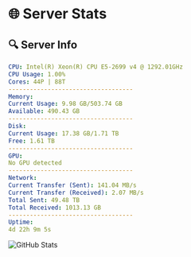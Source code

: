 # 🌐 Server Stats
## 🔍 Server Info
```yaml
CPU: Intel(R) Xeon(R) CPU E5-2699 v4 @ 1292.01GHz
CPU Usage: 1.00%
Cores: 44P | 88T
-----------------------------------
Memory:
Current Usage: 9.98 GB/503.74 GB
Available: 490.43 GB
-----------------------------------
Disk:
Current Usage: 17.38 GB/1.71 TB
Free: 1.61 TB
-----------------------------------
GPU:
No GPU detected
-----------------------------------
Network:
Current Transfer (Sent): 141.04 MB/s
Current Transfer (Received): 2.07 MB/s
Total Sent: 49.48 TB
Total Received: 1013.13 GB
-----------------------------------
Uptime:
4d 22h 9m 5s
```
![GitHub Stats](https://img.shields.io/badge/Updated-2025-02-12_20:52:23-blue)